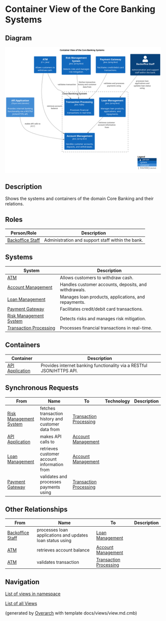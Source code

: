 # Container View of the Core Banking Systems

## Diagram
![Container View of the Core Banking Systems](../../mybank/core-banking/container-view.png)

## Description
Shows the systems and containers of the domain Core Banking and their relations.

## Roles
| Person/Role | Description |
|---|---|
| [Backoffice Staff](../../mybank/core-banking/backoffice-staff.md)| Administration and support staff within the bank. |

## Systems
| System | Description |
|---|---|
| [ATM](../../mybank/customer-channels/atm.md)| Allows customers to withdraw cash. |
| [Account Management](../../mybank/core-banking/account-management-system.md)| Handles customer accounts, deposits, and withdrawals. |
| [Loan Management](../../mybank/core-banking/loan-management-system.md)| Manages loan products, applications, and repayments. |
| [Payment Gateway](../../mybank/payment/payment-gateway-system.md)| Facilitates credit/debit card transactions. |
| [Risk Management System](../../mybank/compliance/risk-management-system.md)| Detects risks and manages risk mitigation. |
| [Transaction Processing](../../mybank/core-banking/transaction-processing-system.md)| Processes financial transactions in real-time. |

## Containers
| Container | Description |
|---|---|
| [API Application](../../mybank/digital-banking/internet-banking-system/api-application.md)| Provides internet banking functionality via a RESTful JSON/HTTPS API. |

## Synchronous Requests
| From | Name | To | Technology | Description |
|---|---|---|---|---|
| [Risk Management System](../../mybank/compliance/risk-management-system.md) | fetches transaction history and customer data from | [Transaction Processing](../../mybank/core-banking/transaction-processing-system.md) |  |
| [API Application](../../mybank/digital-banking/internet-banking-system/api-application.md) | makes API calls to | [Account Management](../../mybank/core-banking/account-management-system.md) |  |
| [Loan Management](../../mybank/core-banking/loan-management-system.md) | retrieves customer account information from | [Account Management](../../mybank/core-banking/account-management-system.md) |  |
| [Payment Gateway](../../mybank/payment/payment-gateway-system.md) | validates and processes payments using | [Transaction Processing](../../mybank/core-banking/transaction-processing-system.md) |  |

## Other Relationships
| From | Name | To | Description |
|---|---|---|---|
| [Backoffice Staff](../../mybank/core-banking/backoffice-staff.md) | processes loan applications and updates loan status using | [Loan Management](../../mybank/core-banking/loan-management-system.md) |  |
| [ATM](../../mybank/customer-channels/atm.md) | retrieves account balance | [Account Management](../../mybank/core-banking/account-management-system.md) |  |
| [ATM](../../mybank/customer-channels/atm.md) | validates transaction | [Transaction Processing](../../mybank/core-banking/transaction-processing-system.md) |  |

## Navigation
[List of views in namespace](./views-in-namespace.md)

[List of all Views](../../views.md)


(generated by [Overarch](https://github.com/soulspace-org/overarch) with template docs/views/view.md.cmb)

